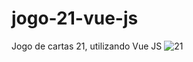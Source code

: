 # jogo-21-vue-js
Jogo de cartas 21, utilizando Vue JS
![21](https://user-images.githubusercontent.com/33181693/64080054-dbd05d00-ccc5-11e9-8f7f-55e843af2445.PNG)

